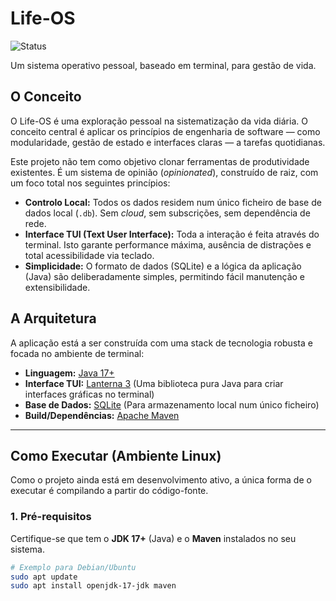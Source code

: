 # Life-OS

![Status](https://img.shields.io/badge/status-em_desenvolvimento-orange.svg)

Um sistema operativo pessoal, baseado em terminal, para gestão de vida.

## O Conceito

O Life-OS é uma exploração pessoal na sistematização da vida diária. O conceito central é aplicar os princípios de engenharia de software — como modularidade, gestão de estado e interfaces claras — a tarefas quotidianas.

Este projeto não tem como objetivo clonar ferramentas de produtividade existentes. É um sistema de opinião (*opinionated*), construído de raiz, com um foco total nos seguintes princípios:

* **Controlo Local:** Todos os dados residem num único ficheiro de base de dados local (`.db`). Sem *cloud*, sem subscrições, sem dependência de rede.
* **Interface TUI (Text User Interface):** Toda a interação é feita através do terminal. Isto garante performance máxima, ausência de distrações e total acessibilidade via teclado.
* **Simplicidade:** O formato de dados (SQLite) e a lógica da aplicação (Java) são deliberadamente simples, permitindo fácil manutenção e extensibilidade.

## A Arquitetura

A aplicação está a ser construída com uma stack de tecnologia robusta e focada no ambiente de terminal:

* **Linguagem:** [Java 17+](https://www.oracle.com/java/)
* **Interface TUI:** [Lanterna 3](https://github.com/mabe02/lanterna) (Uma biblioteca pura Java para criar interfaces gráficas no terminal)
* **Base de Dados:** [SQLite](https://www.sqlite.org/index.html) (Para armazenamento local num único ficheiro)
* **Build/Dependências:** [Apache Maven](https://maven.apache.org/)

---

## Como Executar (Ambiente Linux)

Como o projeto ainda está em desenvolvimento ativo, a única forma de o executar é compilando a partir do código-fonte.

### 1. Pré-requisitos

Certifique-se que tem o **JDK 17+** (Java) e o **Maven** instalados no seu sistema.

```bash
# Exemplo para Debian/Ubuntu
sudo apt update
sudo apt install openjdk-17-jdk maven